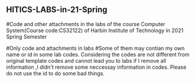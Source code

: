 ## HITICS-LABS-in-21-Spring
#Code and other attachments in the labs of the course Computer System(Course code:CS32122)  of Harbin Institute of Technology in 2021 Spring Semester

#Only code and attachments in labs
#Some of them may contian my own name or id in some lab codes.
Considering the codes are not different from original template codes and cannot lead you to labs if I remove all information ,I didn't remove some neccessay information in codes.
Please do not use the id to do some bad things. 
